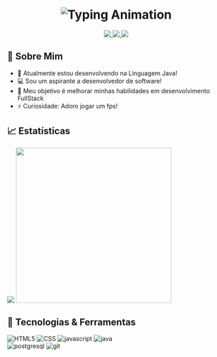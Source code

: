 
<h1 align="center">
  <img src="https://readme-typing-svg.herokuapp.com?font=Merriweather&pause=1000&color=F7F7F7&center=true&vCenter=true&width=500&lines=Ol%C3%A1!+meu+nome+%C3%A9+Diogo+Carvalho" alt="Typing Animation" 👋/>
</h1>

<p align="center">
  <a href="https://www.linkedin.com/in/diogocarvalhooo/">
    <img src="https://img.shields.io/badge/linkedin-%230077B5.svg?style=for-the-badge&logo=linkedin&logoColor=white" />
  </a>
  <a href="https://www.instagram.com/digo_carvalhoo/">
    <img src="https://img.shields.io/badge/Instagram-%23E4405F.svg?style=for-the-badge&logo=Instagram&logoColor=white"/>
  </a>
  <a href="mailto:diogocarva25@gmail.com">
    <img src="https://img.shields.io/badge/Gmail-D14836?style=for-the-badge&logo=gmail&logoColor=white" />
  </a>
</p>

## 🚀 Sobre Mim
- 🌱 Atualmente estou desenvolvendo na Linguagem Java!
- 💻 Sou um aspirante a desenvolvedor de software!
- 🎯 Meu objetivo é melhorar minhas habilidades em desenvolvimento FullStack 
- ⚡ Curiosidade: Adoro jogar um fps!

## 📈 Estatísticas

<p>
<img src="https://github-readme-stats.vercel.app/api?username=digocarvalhoo&show_icons=true&count_private=true&hide=prs&theme=codeSTACKr" />
<img src="https://github-readme-stats.vercel.app/api/top-langs/?username=digocarvalhoo&layout=compact" style: width="360";/>
</p>

## 🔧 Tecnologias & Ferramentas

<div>
<img src="https://img.shields.io/badge/html5-%23E34F26.svg?style=for-the-badge&logo=html5&logoColor=white" alt="HTML5">
<img src="https://img.shields.io/badge/css3-%231572B6.svg?style=for-the-badge&logo=css3&logoColor=white" alt="CSS">
<img src="https://img.shields.io/badge/JavaScript-F7DF1E?style=for-the-badge&logo=javascript&logoColor=black" alt="javascript">
<img src="https://img.shields.io/badge/Java-000?style=for-the-badge&logo=java" alt="java">
</div>

<div>
<img src="https://img.shields.io/badge/postgres-%23316192.svg?style=for-the-badge&logo=postgresql&logoColor=white" alt="postgresql">
<img src="https://img.shields.io/badge/GIT-E44C30?style=for-the-badge&logo=git&logoColor=white" alt="git">
</div>

  

